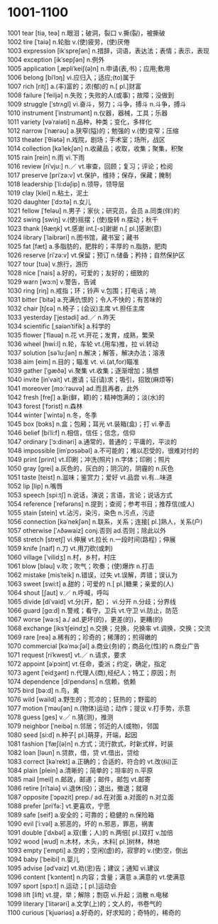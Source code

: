 # 1001-1100

1001 tear \[tiə, teə] n.眼泪；破洞，裂口 v.撕(裂)，被撕破\
1002 tire \[ˈtaiə] n.轮胎 v.(使)疲劳，(使)厌倦\
1003 expression  \[ikˈspreʃən] n.措辞，词语，表达法；表情；表示，表现\
1004 exception  \[ikˈsepʃən] n.例外\
1005 application \[ˌæpliˈkeiʃ(ə)n] n.申请(表,书)；应用;敷用\
1006 belong  \[biˈlɔŋ] vi.应归入；适应;(to)属于\
1007 rich  \[ritʃ] a.(丰)富的；浓(郁)的 n.\[ pl.]财富\
1008 failure \[ˈfeiljə] n.失败；失败的人(或事)；故障；没做到\
1009 struggle  \[ˈstrʌgl] vi.奋斗，努力；斗争，搏斗 n.斗争，搏斗\
1010 instrument  \[ˈinstrumənt] n.仪器，器械，工具；乐器\
1011 variety \[vəˈraiəti] n.品种，种类；变化，多样化\
1012 narrow \[ˈnærəu] a.狭窄(隘)的；勉强的 v.(使)变窄；压缩\
1013 theater \[ˈθiətə] n.戏院，剧场；手术室；场所，战区\
1014 collection  \[kəˈlekʃən] n.收藏品；收取，收集；聚集，积聚\
1015 rain  \[rein] n.雨 vi.下雨\
1016 review  \[riˈvju:] n.／ vt.审查，回顾；复习；评论；检阅\
1017 preserve  \[priˈzə:v] vt.保护，维持；保存，保藏；腌制\
1018 leadership  \[ˈli:dəʃip] n.领导，领导层\
1019 clay  \[klei] n.粘土，泥土\
1020 daughter \[ˈdɔ:tə] n.女儿\
1021 fellow  \[ˈfeləu] n.男子；家伙；研究员，会员 a.同类(伴)的\
1022 swing  \[swiŋ] v.(使)摇摆；(使)旋转 n.摆动；秋千\
1023 thank \[θæŋk] vt.感谢 int.\[-s]谢谢 n.\[ pl.]感谢(意)\
1024 library  \[ˈlaibrəri] n.图书馆，藏书室；藏书\
1025 fat \[fæt] a.多脂肪的，肥胖的；丰厚的 n.脂肪，肥肉\
1026 reserve  \[riˈzə:v] vt.保留；预订 n.储备；矜持；自然保护区\
1027 tour  \[tuə] v.旅行，游历\
1028 nice  \[ˈnais] a.好的，可爱的；友好的；细致的\
1029 warn \[wɔ:n] v.警告，告诫\
1030 ring  \[riŋ] n.戒指；环；铃声 v.包围；打电话；响\
1031 bitter  \[ˈbitə] a.充满仇恨的；令人不快的；有苦味的\
1032 chair \[tʃɛə] n.椅子；(会议)主席 vt.担任主席\
1033 yesterday \[ˈjestədi] ad.／ n.昨天\
1034 scientific  \[ˌsaiənˈtifik] a.科学的\
1035 flower \[ˈflauə] n.花 vt.开花；发育，成熟，繁荣\
1036 wheel  \[hwi:l] n.轮，车轮 vt.(用车)推，拉 vi.转动\
1037 solution  \[səˈlu:ʃən] n.解决；解答，解决办法；溶液\
1038 aim \[eim] n.目的；瞄准 vt.  vi.(at,for)瞄准\
1039 gather  \[ˈgæðə] vi.聚集 vt.收集；逐渐增加；猜想\
1040 invite  \[inˈvait] vt.邀请；征(请)求；吸引，招致(麻烦等)\
1041 moreover \[mɔ:ˈrəuvə] ad.而且再者，此外\
1042 fresh  \[freʃ] a.新(鲜，颖)的；精神饱满的；淡(水)的\
1043 forest \[ˈfɔrist] n.森林\
1044 winter  \[ˈwintə] n.冬，冬季\
1045 box  \[bɔks] n.盒；包厢；耳光 vt.装箱(盒)；打 vi.拳击\
1046 belief \[biˈli:f] n.相信，信任；信念，信仰\
1047 ordinary \[ˈɔ:dinəri] a.通常的，普通的；平庸的，平淡的\
1048 impossible  \[imˈpɔsəbəl] a.不可能的；难以忍受的，很难对付的\
1049 print  \[print] vt.印刷；冲洗(照片) n.字体；印刷；照片\
1050 gray  \[grei] a.灰色的，灰白的；阴沉的，阴霾的 n.灰色\
1051 taste  \[teist] n.滋味；鉴赏力；爱好 vt.品尝 vi.有…味道\
1052 lip \[lip] n.嘴唇\
1053 speech  \[spi:tʃ] n.说话，演说；言语，言论；说话方式\
1054 reference  \[ˈrefərəns] n.提到；查阅；参考书目；推荐信(或人)\
1055 stain  \[stein] vt.沾污，染污，染色 n.污点，污迹\
1056 connection  \[kəˈnekʃən] n.联系，关系；连接\[ pl.]熟人，关系(户)\
1057 otherwise  \[ˈʌðəwaiz] conj.否则 ad.否则；除此以外\
1058 stretch  \[stretʃ] vi.伸展 vt.拉长 n.一段时间(路程)；伸展\
1059 knife  \[naif] n.刀 vt.用刀砍(或刺)\
1060 village \[ˈvilidʒ] n.村，乡村，村庄\
1061 blow  \[bləu] v.吹；吹气；吹奏；(使)爆炸 n.打击\
1062 mistake  \[misˈteik] n.错误，过失 vt.误解，弄错；误认为\
1063 sweet  \[swi:t] a.甜的；可爱的 n.\[ pl.]糖果；亲爱的(人)\
1064 shout  \[ʃaut] v.／ n.呼喊，呼叫\
1065 divide \[diˈvaid] vt.分(开，配)； vi.分开 n.分歧；分界线\
1066 guard  \[gɑ:d] n.警戒；看守，卫兵 vt.守卫 vi.防止，防范\
1067 worse  \[wə:s] a./ ad.更坏(的)，更差(的)，更糟(的)\
1068 exchange  \[iksˈtʃeindʒ] n.交换；兑换，兑换率 vt.调换，交换；交流\
1069 rare  \[reə] a.稀有的；珍奇的；稀薄的；煎得嫩的\
1070 commercial  \[kəˈmə:ʃəl] a.商业(务)的；商品化(性)的 n.商业广告\
1071 request  \[riˈkwest] vt.／ n.请求，要求\
1072 appoint  \[əˈpɔint] vt.任命，委派；约定，确定，指定\
1073 agent \[ˈeidʒənt] n.代理人(商),经纪人；特工；原因；剂\
1074 dependence \[diˈpendəns] n.信赖，依赖\
1075 bird  \[bə:d] n.鸟，禽\
1076 wild  \[waild] a.野生的；荒凉的；狂热的；野蛮的\
1077 motion  \[ˈməuʃən] n.(物体)运动；动作；提议 v.打手势，示意\
1078 guess \[ges] v.／ n.猜(测)，推测\
1079 neighbor  \[ˈneibə] n.邻居；邻近的人(或物)，邻国\
1080 seed \[si:d] n.种子\[ pl.]萌芽，开端，起因\
1081 fashion  \[ˈfæʃ(ə)n] n.方式；流行款式，时新式样，时装\
1082 loan  \[ləun] n.贷款，借，贷 vt.借出，贷给\
1083 correct  \[kəˈrekt] a.正确的；合适的，符合的 vt.改(纠)正\
1084 plain  \[plein] a.清晰的；简单的；坦率的 n.平原\
1085 mail \[meil] n.邮政，邮递；邮件，邮包 vt.邮寄\
1086 retire  \[riˈtaiə] vi.退休(役)；退出，撤退；就寝\
1087 opposite  \[ˈɔpəzit] prep./ ad.在对面 a.对面的 n.对立面\
1088 prefer  \[priˈfə:] vt.更喜欢，宁愿\
1089 safe  \[seif] a.安全的；可靠的；稳健的 n.保险箱\
1090 evil  \[ˈi:vəl] a.邪恶的，坏的 n.邪恶，罪恶，祸害\
1091 double  \[ˈdʌbəl] a.双(重；人)的 n.两倍\[ pl.]双打 v.加倍\
1092 wood  \[wud] n.木材，木头，木料\[ pl.]树林，林地\
1093 empty \[ˈempti] a.空的；空闲(虚)的，寂寥的 v.(使)空，倒出\
1094 baby  \[ˈbeibi] n.婴儿\
1095 advise \[ədˈvaiz] vt.劝(忠)告；建议；通知 vi.建议\
1096 content \[ˈkɔntent] n.内容；含量；满意 a.满意的 vt.使满意\
1097 sport  \[spɔ:t] n.运动；\[ pl.]运动会\
1098 lift \[lift] vt.提，举；解除；剽窃 vi.升起；消散 n.电梯\
1099 literary  \[ˈlitərəri] a.文学(上)的；文人的，书卷气的\
1100 curious  \[ˈkjuəriəs] a.好奇的，好求知的；奇特的，稀奇的
